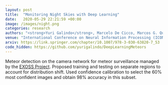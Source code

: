 ```yaml
---
layout: post
title:  "Monitoring Night Skies with Deep Learning"
date:   2020-05-29 22:21:59 +00:00
image: /images/night.png
categories: research
authors: "<strong>Yuri Galindo</strong>, Marcelo De Cicco, Marcos G. Quiles, Ana Carolina Lorena"
venue: "International Conference on Neural Information Processing (ICONIP)"
arxiv: https://link.springer.com/chapter/10.1007/978-3-030-63820-7_53
code_hidden: https://github.com/yurigalindo/DeepLearningMeteors
---
```


Meteor detection on the camera network for meteor surveillance managed by the <a href="https://press.exoss.org/ ">EXOSS Project</a>. Proposed training and testing on separate regions to account for distribution shift. Used confidence calibration to select the 60% most confident images and obtain 98% accuracy in this subset.